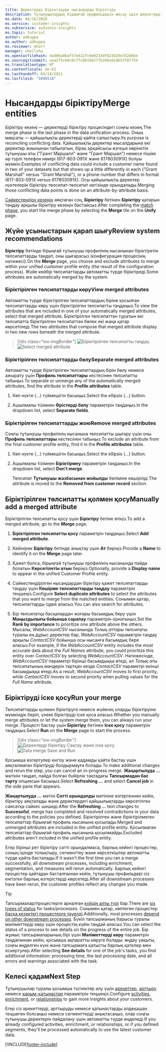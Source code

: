 ```yaml
---
title: Деректерді біріктіруде нысандарды біріктіру
description: Тұтынушылардың бірыңғай профильдерін жасау үшін деректерді біріктіріңіз.
ms.date: 04/16/2020
ms.service: customer-insights
ms.subservice: audience-insights
ms.topic: tutorial
author: adkuppa
ms.author: adkuppa
ms.reviewer: mhart
manager: shellyha
ms.openlocfilehash: 4ad06a0baf57e612fc0e0214dfd23d28e7d2b6be
ms.sourcegitcommit: aaa275c60c0c77c88196277b266a91d653f8f759
ms.translationtype: HT
ms.contentlocale: kk-KZ
ms.lasthandoff: 04/14/2021
ms.locfileid: "5896518"
---
```

# <a name="merge-entities"></a><span data-ttu-id="89cc2-103">Нысандарды біріктіру</span><span class="sxs-lookup"><span data-stu-id="89cc2-103">Merge entities</span></span>

<span data-ttu-id="89cc2-104">Біріктіру кезеңі — деректерді біріктіру процесіндегі соңғы кезең.</span><span class="sxs-lookup"><span data-stu-id="89cc2-104">The merge phase is the last phase in the data unification process.</span></span> <span data-ttu-id="89cc2-105">Оның мақсаты — қайшылықты деректерді қайта салыстыру.</span><span class="sxs-lookup"><span data-stu-id="89cc2-105">Its purpose is reconciling conflicting data.</span></span> <span data-ttu-id="89cc2-106">Қайшылықты деректер мысалдарына екі деректер жиынынан табылатын, бірақ әрқайсысы өзгеше көрінетін тұтынушы аты ("Грант Маршалл" және "Грант Маршал") немесе пішімі әр түрлі телефон нөмірі (617-803-091X және 617803091X) болуы мүмкін.</span><span class="sxs-lookup"><span data-stu-id="89cc2-106">Examples of conflicting data could include a customer name found in two of your datasets but that shows up a little differently in each ("Grant Marshall" versus "Grant Marshal"), or a phone number that differs in format (617-803-091X versus 617803091X).</span></span> <span data-ttu-id="89cc2-107">Осы қайшылықты деректер нүктелерін біріктіру төлсипат-төлсипат негізінде орындалады.</span><span class="sxs-lookup"><span data-stu-id="89cc2-107">Merging those conflicting data points is done on an attribute-by-attribute basis.</span></span>

<span data-ttu-id="89cc2-108">[Сәйкестендіру кезеңін](match-entities.md) аяқтаған соң, **Біріктіру** бетінен **Біріктіру** қатарын таңдау арқылы біріктіру кезеңін бастайсыз.</span><span class="sxs-lookup"><span data-stu-id="89cc2-108">After completing the [match phase](match-entities.md), you start the merge phase by selecting the **Merge** tile on the **Unify** page.</span></span>

## <a name="review-system-recommendations"></a><span data-ttu-id="89cc2-109">Жүйе ұсыныстарын қарап шығу</span><span class="sxs-lookup"><span data-stu-id="89cc2-109">Review system recommendations</span></span>

<span data-ttu-id="89cc2-110">**Біріктіру** бетінде бірыңғай тұтынушы профилінің нысанынан біріктіретін төлсипаттарды таңдап, оны шығарасыз (конфигурация процесінің нәтижесі).</span><span class="sxs-lookup"><span data-stu-id="89cc2-110">On the **Merge** page, you choose and exclude attributes to merge within your unified customer profile entity (the result of the configuration process).</span></span> <span data-ttu-id="89cc2-111">Жүйе кейбір төлсипаттарды автоматты түрде біріктіреді.</span><span class="sxs-lookup"><span data-stu-id="89cc2-111">Some attributes are automatically merged by the system.</span></span>

### <a name="view-merged-attributes"></a><span data-ttu-id="89cc2-112">Біріктірілген төлсипаттарды көру</span><span class="sxs-lookup"><span data-stu-id="89cc2-112">View merged attributes</span></span>

<span data-ttu-id="89cc2-113">Автоматты түрде біріктірілген төлсипаттардың біріне қосылған төлсипаттарды көру үшін біріктірілген төлсипатты таңдаңыз.</span><span class="sxs-lookup"><span data-stu-id="89cc2-113">To view the attributes that are included in one of your automatically merged attributes, select that merged attribute.</span></span> <span data-ttu-id="89cc2-114">Біріктірілген төлсипаттан тұратын екі төлсипатта біріктірілген төлсипаттан бөлек екі жаңа қатар көрсетіледі.</span><span class="sxs-lookup"><span data-stu-id="89cc2-114">The two attributes that compose that merged attribute display in two new rows beneath the merged attribute.</span></span>

> [!div class="mx-imgBorder"]
> <span data-ttu-id="89cc2-115">![Біріктірілген төлсипатты таңдау](media/configure-data-merge-profile-attributes.png "Біріктірілген төлсипатты таңдау")</span><span class="sxs-lookup"><span data-stu-id="89cc2-115">![Select merged attribute](media/configure-data-merge-profile-attributes.png "Select merged attribute")</span></span>

### <a name="separate-merged-attributes"></a><span data-ttu-id="89cc2-116">Біріктірілген төлсипаттарды бөлу</span><span class="sxs-lookup"><span data-stu-id="89cc2-116">Separate merged attributes</span></span>

<span data-ttu-id="89cc2-117">Автоматты түрде біріктірілген төлсипаттардың бірін бөлу немесе ажырату үшін **Профиль төлсипаттары** кестесінен төлсипатты табыңыз.</span><span class="sxs-lookup"><span data-stu-id="89cc2-117">To separate or unmerge any of the automatically merged attributes, find the attribute in the **Profile attributes** table.</span></span>

1. <span data-ttu-id="89cc2-118">Көп нүкте (...) түймешігін басыңыз.</span><span class="sxs-lookup"><span data-stu-id="89cc2-118">Select the ellipsis (...) button.</span></span>
  
2. <span data-ttu-id="89cc2-119">Ашылмалы тізімнен **Өрістерді бөлу** параметрін таңдаңыз.</span><span class="sxs-lookup"><span data-stu-id="89cc2-119">In the dropdown list, select **Separate fields**.</span></span>

### <a name="remove-merged-attributes"></a><span data-ttu-id="89cc2-120">Біріктірілген төлсипаттарды жою</span><span class="sxs-lookup"><span data-stu-id="89cc2-120">Remove merged attributes</span></span>

<span data-ttu-id="89cc2-121">Соңғы тұтынушы профилінің нысанына төлсипатты шығару үшін оны **Профиль төлсипаттары** кестесінен табыңыз.</span><span class="sxs-lookup"><span data-stu-id="89cc2-121">To exclude an attribute from the final customer profile entity, find it in the **Profile attributes** table.</span></span>

1. <span data-ttu-id="89cc2-122">Көп нүкте (...) түймешігін басыңыз.</span><span class="sxs-lookup"><span data-stu-id="89cc2-122">Select the ellipsis (...) button.</span></span>
  
2. <span data-ttu-id="89cc2-123">Ашылмалы тізімнен **Біріктірмеу** параметрін таңдаңыз.</span><span class="sxs-lookup"><span data-stu-id="89cc2-123">In the dropdown list, select **Don't merge**.</span></span>

   <span data-ttu-id="89cc2-124">Төлсипат **Тұтынушы жазбасынан жойылды** бөліміне көшірілді.</span><span class="sxs-lookup"><span data-stu-id="89cc2-124">The attribute is moved to the **Removed from customer record** section.</span></span>

## <a name="manually-add-a-merged-attribute"></a><span data-ttu-id="89cc2-125">Біріктірілген төлсипатты қолмен қосу</span><span class="sxs-lookup"><span data-stu-id="89cc2-125">Manually add a merged attribute</span></span>

<span data-ttu-id="89cc2-126">Біріктірілген төлсипатты қосу үшін **Біріктіру** бетіне өтіңіз.</span><span class="sxs-lookup"><span data-stu-id="89cc2-126">To add a merged attribute, go to the **Merge** page.</span></span>

1. <span data-ttu-id="89cc2-127">**Біріктірілген төлсипатты қосу** параметрін таңдаңыз.</span><span class="sxs-lookup"><span data-stu-id="89cc2-127">Select **Add merged attribute**.</span></span>

2. <span data-ttu-id="89cc2-128">Кейінірек **Біріктіру** бетінде анықтау үшін **Ат** беріңіз.</span><span class="sxs-lookup"><span data-stu-id="89cc2-128">Provide a **Name** to identify it on the **Merge** page later.</span></span>

3. <span data-ttu-id="89cc2-129">Қажет болса, бірыңғай тұтынушы профилінің нысанында пайда болатын **Көрсетілетін атын** беріңіз.</span><span class="sxs-lookup"><span data-stu-id="89cc2-129">Optionally, provide a **Display name** to appear in the unified Customer Profile entity.</span></span>

4. <span data-ttu-id="89cc2-130">Сәйкестендірілген нысандардан біріктіру қажет төлсипаттарды таңдау үшін **Көшірме төлсипаттарды таңдау** параметрін теңшеңіз.</span><span class="sxs-lookup"><span data-stu-id="89cc2-130">Configure **Select duplicate attributes** to select the attributes that you want to merge from the matched entities.</span></span> <span data-ttu-id="89cc2-131">Сонымен қатар, төлсипаттарды іздей аласыз.</span><span class="sxs-lookup"><span data-stu-id="89cc2-131">You can also search for attributes.</span></span>

5. <span data-ttu-id="89cc2-132">Бір төлсипатқа басқалардан жоғары басымдық беру үшін **Маңыздылығы бойынша саралау** параметрін орнатыңыз.</span><span class="sxs-lookup"><span data-stu-id="89cc2-132">Set the **Rank by importance** to prioritize one attribute above the others.</span></span> <span data-ttu-id="89cc2-133">Мысалы, *WebAccountCSV* нысанында *Толық аттары* төлсипаты туралы ең дұрыс деректер бар, *WebAccountCSV* параметрін таңдау арқылы *ContactCSV* бойынша осы нысанға басымдық бере аласыз.</span><span class="sxs-lookup"><span data-stu-id="89cc2-133">For example, if the *WebAccountCSV* entity includes the most accurate data about the *Full Names* attribute, you could prioritize this entity over *ContactCSV* by selecting *WebAccountCSV*.</span></span> <span data-ttu-id="89cc2-134">Нәтижесінде, *WebAccountCSV* параметрі бірінші басымдыққа өтеді, ал *Толық аты* төлсипатының мәндерін тартқан кезде *ContactCSV* параметрі екінші басымдыққа өтеді.</span><span class="sxs-lookup"><span data-stu-id="89cc2-134">As a result, *WebAccountCSV* moves to first priority, while *ContactCSV* moves to second priority when pulling values for the *Full Name* attribute.</span></span>

## <a name="run-your-merge"></a><span data-ttu-id="89cc2-135">Біріктіруді іске қосу</span><span class="sxs-lookup"><span data-stu-id="89cc2-135">Run your merge</span></span>

<span data-ttu-id="89cc2-136">Төлсипаттарды қолмен біріктіруге немесе жүйенің оларды біріктіруіне мүмкіндік беріп, үнемі біріктіруді іске қоса аласыз.</span><span class="sxs-lookup"><span data-stu-id="89cc2-136">Whether you manually merge attributes or let the system merge them, you can always run your merge.</span></span> <span data-ttu-id="89cc2-137">Процесті бастау үшін **Біріктіру** бетінен **Іске қосу** параметрін таңдаңыз.</span><span class="sxs-lookup"><span data-stu-id="89cc2-137">Select **Run** on the **Merge** page to start the process.</span></span>

> [!div class="mx-imgBorder"]
> <span data-ttu-id="89cc2-138">![Деректерді біріктіру Сақтау және іске қосу](media/configure-data-merge-save-run.png "Деректерді біріктіру Сақтау және іске қосу")</span><span class="sxs-lookup"><span data-stu-id="89cc2-138">![Data merge Save and Run](media/configure-data-merge-save-run.png "Data merge Save and Run")</span></span>

<span data-ttu-id="89cc2-139">Қосымша өзгертулер енгізу және қадамды қайта бастау үшін аяқталмаған біріктіруді болдырмауға болады.</span><span class="sxs-lookup"><span data-stu-id="89cc2-139">To make additional changes and rerun the step, you can cancel an in-progress merge.</span></span> <span data-ttu-id="89cc2-140">**Жаңартылуда ...** мәтінін таңдап, пайда болған бүйірлік тақтадағы **Тапсырмадан бас тарту** опциясын басыңыз.</span><span class="sxs-lookup"><span data-stu-id="89cc2-140">Select **Refreshing ...** and select **Cancel job**  in the side pane that appears.</span></span>

<span data-ttu-id="89cc2-141">**Жаңартылуда ...** мәтіні **Сәтті орындалды** мәтініне өзгергеннен кейін, біріктіру аяқталады және деректердегі қайшылықтарды  көрсетілген саясатқа сәйкес шешеді.</span><span class="sxs-lookup"><span data-stu-id="89cc2-141">After the **Refreshing ...** text changes to **Successful**, merge has completed and resolved contradictions in your data according to the policies you defined.</span></span> <span data-ttu-id="89cc2-142">Біріктірілген және біріктірілмеген төлсипаттар бірыңғай профиль нысанына қосылады.</span><span class="sxs-lookup"><span data-stu-id="89cc2-142">Merged and unmerged attributes are included in the unified profile entity.</span></span> <span data-ttu-id="89cc2-143">Қосылмаған төлсипаттар бірыңғай профиль нысанына қосылмайды.</span><span class="sxs-lookup"><span data-stu-id="89cc2-143">Excluded attributes aren't included in the unified profile entity.</span></span>

<span data-ttu-id="89cc2-144">Егер бірінші рет біріктіру сәтті орындалмаса, барлық кейінгі процестер, соның ішінде толықтыру, сегменттеу және көрсеткіштер автоматты түрде қайта басталады.</span><span class="sxs-lookup"><span data-stu-id="89cc2-144">If it wasn't the first time you ran a merge successfully, all downstream processes, including enrichment, segmentation, and measures will rerun automatically.</span></span> <span data-ttu-id="89cc2-145">Барлық кейінгі процестер қайтадан басталғаннан кейін, тұтынушы профильдері сіз енгізген барлық өзгерістерді көрсетеді.</span><span class="sxs-lookup"><span data-stu-id="89cc2-145">After all downstream processes have been rerun, the customer profiles reflect any changes you made.</span></span>

> [!TIP]
> <span data-ttu-id="89cc2-146">Тапсырмалар/процестерге арналған [күйдің алты түрі](system.md#status-types) бар.</span><span class="sxs-lookup"><span data-stu-id="89cc2-146">There are [six types of status](system.md#status-types) for tasks/processes.</span></span> <span data-ttu-id="89cc2-147">Сонымен қатар, көптеген процестер [басқа кезектегі процестерге тәуелді](system.md#refresh-policies).</span><span class="sxs-lookup"><span data-stu-id="89cc2-147">Additionally, most processes [depend on other downstream processes](system.md#refresh-policies).</span></span> <span data-ttu-id="89cc2-148">Бүкіл тапсырманың барысы туралы мәліметтерді көру үшін процестің күйін таңдай аласыз.</span><span class="sxs-lookup"><span data-stu-id="89cc2-148">You can select the status of a process to see details on the progress of the entire job.</span></span> <span data-ttu-id="89cc2-149">Бір жұмыс тапсырмаларының бірі үшін **Мәліметтерді көру** параметрін таңдағаннан кейін, қосымша ақпаратты көруге болады: өңдеу уақыты, соңғы өңделген күні және тапсырмаға қатысты барлық қателер мен ескертулер.</span><span class="sxs-lookup"><span data-stu-id="89cc2-149">After selecting **See details** for one of the job's tasks, you find additional information: processing time, the last processing date, and all errors and warnings associated with the task.</span></span>

## <a name="next-step"></a><span data-ttu-id="89cc2-150">Келесі қадам</span><span class="sxs-lookup"><span data-stu-id="89cc2-150">Next Step</span></span>

<span data-ttu-id="89cc2-151">Тұтынушылар туралы қосымша түсініктер алу үшін [әрекеттер](activities.md), [арттыру](enrichment-hub.md) немесе [қарым-қатынастар](relationships.md) параметрін теңшеңіз.</span><span class="sxs-lookup"><span data-stu-id="89cc2-151">Configure [activities](activities.md), [enrichment](enrichment-hub.md), or [relationships](relationships.md) to gain more insights about your customers.</span></span>

<span data-ttu-id="89cc2-152">Егер сіз әрекеттерді, арттыруды немесе қатынастарды әлдеқашан теңшеген болсаңыз немесе сегменттерді анықтасаңыз, олар соңғы тұтынушы деректерін пайдалану үшін автоматты түрде өңделеді.</span><span class="sxs-lookup"><span data-stu-id="89cc2-152">If you already configured activities, enrichment, or relationships, or if you defined segments, they'll be processed automatically to use the latest customer data.</span></span>




[!INCLUDE[footer-include](../includes/footer-banner.md)]
